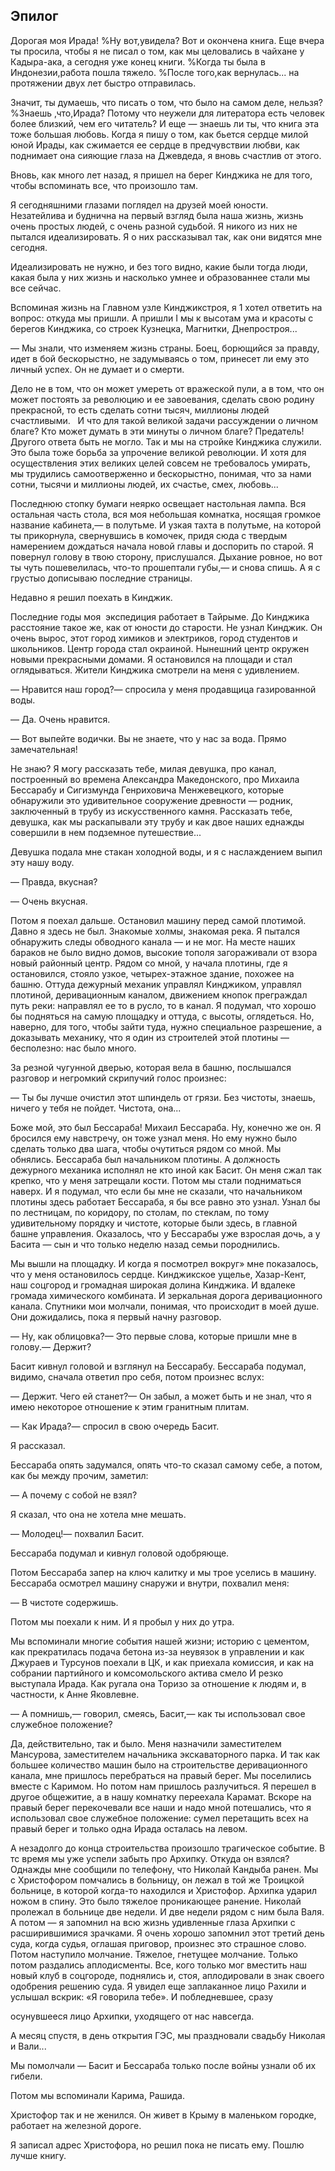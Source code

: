 ## Эпилог

Дорогая моя Ирада!
%Ну вот,увидела?
Вот и окончена книга.
Еще вчера ты просила, чтобы я не писал о том, как мы целовались в чайхане у Кадыра-ака, а сегодня уже конец книги.
%Когда ты была в Индонезии,работа пошла тяжело.
%После того,как вернулась... на протяжении двух лет быстро отправилась.

Значит, ты думаешь, что писать о том, что было на самом деле, нельзя?
%Знаешь ,что,Ирада?
Потому что неужели для литератора есть человек более близкий, чем его читатель?
И еще — знаешь ли ты, что книга эта тоже большая любовь.
Когда я пишу о том, как бьется сердце милой юной Ирады, как сжимается ее сердце в предчувствии любви, как поднимает она сияющие глаза на Джевдеда, я вновь счастлив от этого.


Вновь, как много лет назад, я пришел на берег Кинджика не для того, чтобы вспоминать все, что произошло там.

Я сегодняшними глазами поглядел на друзей моей юности.
Незатейлива и буднична на первый взгляд была наша жизнь, жизнь очень простых людей, с очень разной судьбой.
Я никого из них не пытался идеализировать.
Я о них рассказывал так, как они видятся мне сегодня.

Идеализировать не нужно, и без того видно, какие были тогда люди, какая была у них жизнь и насколько умнее и образованнее стали мы все сейчас.

Вспоминая жизнь на Главном узле Кинджикстроя, я 1 хотел ответить на вопрос: откуда мы пришли.
А пришли I мы к высотам ума и красоты с берегов Кинджика, со строек Кузнецка, Магнитки, Днепростроя...

— Мы знали, что изменяем жизнь страны.
Боец, борющийся за правду, идет в бой бескорыстно, не задумываясь о том, принесет ли ему это личный успех.
Он не думает и о смерти.







Дело не в том, что он может умереть от вражеской пули, а в том, что он может постоять за революцию и ее завоевания, сделать свою родину прекрасной, то есть сделать сотни тысяч, миллионы людей счастливыми. 
 И что для такой великой задачи рассуждении о личном благе?
Кто может думать в эти минуты о личном благе?
Предатель!
Другого ответа быть не могло.
Так и мы на стройке Кинджика служили.
Это была тоже борьба за упрочение великой революции.
И хотя для осуществления этих великих целей совсем не требовалось умирать, мы трудились самоотверженно и бескорыстно, понимая, что за нами сотни, тысячи и миллионы людей, их счастье, смех, любовь...

Последнюю стопку бумаги неярко освещает настольная лампа.
Вся остальная часть стола, вся моя небольшая комнатка, носящая громкое название кабинета,— в полутьме.
И узкая тахта в полутьме, на которой ты прикорнула, свернувшись в комочек, придя сюда с твердым намерением дождаться начала новой главы и доспорить по старой.
Я повернул голову в твою сторону, прислушался.
Дыхание ровное, но вот ты чуть пошевелилась, что-то прошептали губы,— и снова спишь.
А я с грустыо дописываю последние страницы.



Недавно я решил поехать в Кинджик.

Последние годы моя  экспедиция работает в Тайрыме.
До Кинджика расстояние такое же, как от юности до старости.
Не узнал Кинджик.
Он очень вырос, этот город химиков и электриков, город студентов и школьников.
Центр города стал окраиной.
Нынешний центр окружен новыми прекрасными домами.
Я остановился на площади и стал оглядываться.
Жители Кинджика смотрели на меня с удивлением.

— Нравится наш город?— спросила у меня продавщица газированной воды.

— Да.
Очень нравится.

— Вот выпейте водички.
Вы не знаете, что у нас за вода.
Прямо замечательная!

Не знаю?
Я могу рассказать тебе, милая девушка, про канал, построенный во времена Александра Македонского, про Михаила Бессарабу и Сигизмунда Генриховича Менжевецкого, которые обнаружили это удивительное сооружение древности — родник, заключенный в трубу из искусственного камня.
Рассказать тебе, девушка, как мы раскапывали эту трубу и как двое наших еднажды совершили в нем подземное путешествие...

Девушка подала мне стакан холодной воды, и я с наслаждением выпил эту нашу воду.

— Правда, вкусная?

— Очень вкусная.

Потом я поехал дальше.
Остановил машину перед самой плотимой.
Давно я здесь не был.
Знакомые холмы, знакомая река.
Я пытался обнаружить следы обводного канала — и не мог.
На месте наших бараков не было видно домов, высокие тополя загораживали от взора новый районный центр.
Рядом со мной, у начала плотины, где я остановился, стояло узкое, четырех-этажное здание, похожее на башню.
Оттуда дежурный механик управлял Кинджиком, управлял плотиной, деривационным каналом, движением кнопок преграждал путь реки: направлял ее то в русло, то в канал.
Я подумал, что хорошо бы подняться на самую площадку и оттуда, с высоты, оглядеться.
Но, наверно, для того, чтобы зайти туда, нужно специальное разрешение, а доказывать механику, что я один из строителей этой плотины — бесполезно: нас было много.

За резной чугунной дверью, которая вела в башню, послышался разговор и негромкий скрипучий голос произнес:

— Ты бы лучше очистил этот шпиндель от грязи.
Без чистоты, знаешь, ничего у тебя не пойдет.
Чистота, она...

Боже мой, это был Бессараба!
Михаил Бессараба.
Ну, конечно же он.
Я бросился ему навстречу, он тоже узнал меня.
Но ему нужно было сделать только два шага, чтобы очутиться рядом со мной.
Мы обнялись.
Бессараба был начальником плотины.
А должность дежурного механика исполнял не кто иной как Басит.
Он меня сжал так крепко, что у меня затрещали кости.
Потом мы стали подниматься наверх.
И я подумал, что если бы мне не сказали, что начальником плотины здесь работает Бессараба, я бы все равно это узнал.
Узнал бы по лестницам, по коридору, по столам, по стеклам, по тому удивительному порядку и чистоте, которые были здесь, в главной башне управления.
Оказалось, что у Бессарабы уже взрослая дочь, а у Басита — сын и что только неделю назад семьи породнились.

Мы вышли на площадку.
И когда я посмотрел вокруг» мне показалось, что у меня остановилось сердце.
Кинджикское ущелье, Хазар-Кент, наш соцгород и громадная широкая долина Кинджика.
И вдалеке громада химического комбината.
И зеркальная дорога деривационного канала.
Спутники мои молчали, понимая, что происходит в моей душе.
Они дожидались, пока я первый начну разговор.

— Ну, как облицовка?— Это первые слова, которые пришли мне в голову.— Держит?

Басит кивнул головой и взглянул на Бессарабу.
Бессараба подумал, видимо, сначала ответил про себя, потом произнес вслух:

— Держит.
Чего ей станет?— Он забыл, а может быть и не знал, что я имею некоторое отношение к этим гранитным плитам.

— Как Ирада?— спросил в свою очередь Басит.

Я рассказал.

Бессараба опять задумался, опять что-то сказал самому себе, а потом, как бы между прочим, заметил:

— А почему с собой не взял?

Я сказал, что она не хотела мне мешать.

— Молодец!— похвалил Басит.

Бессараба подумал и кивнул головой одобряюще.

Потом Бессараба запер на ключ калитку и мы трое уселись в машину.
Бессараба осмотрел машину снаружи и внутри, похвалил меня:

— В чистоте содержишь.

Потом мы поехали к ним.
И я пробыл у них до утра.

Мы вспоминали многие события нашей жизни; историю с цементом, как прекратилась подача бетона из-за неувязок в управлении и как Джураев и Турсунов поехали в ЦК, и как приехала комиссия, и как на собрании партийного и комсомольского актива смело И резко выступала Ирада.
Как ругала она Торизо за отношение к людям и, в частности, к Анне Яковлевне.

— А помнишь,— говорил, смеясь, Басит,— как ты использовал свое служебное положение?

Да, действительно, так и было.
Меня назначили заместителем Мансурова, заместителем начальника экскаваторного парка.
И так как большее количество машин было на строительстве деривационного канала, мне пришлось перебраться на правый берег.
Мы поселились вместе с Каримом.
Но потом нам пришлось разлучиться.
Я перешел в другое общежитие, а в нашу комнатку переехала Карамат.
Вскоре на правый берег перекочевали все наши и надо мной потешались, что я использовал свое служебное положение: сумел перетащить всех на правый берег и только одна Ирада осталась на левом.

А незадолго до конца строительства произошло трагическое событие.
В тс время мы уже успели забыть про Архипку.
Откуда он взялся?
Однажды мне сообщили по телефону, что Николай Кандыба ранен.
Мы с Христофором помчались в больницу, он лежал в той же Троицкой больнице, в которой когда-то находился и Христофор.
Архипка ударил ножом в спину.
Это было тяжелое проникающее ранение.
Николай пролежал в больнице две недели.
И две недели рядом с ним была Валя.
А потом — я запомнил на всю жизнь удивленные глаза Архипки с расширившимися зрачками.
Я очень хорошо запомнил этот третий день суда, когда судья, оглашая приговор, произнес это страшное слово.
Потом наступило молчание.
Тяжелое, гнетущее молчание.
Только потом раздались аплодисменты.
Все, кого только мог вместить наш новый клуб в соцгороде, поднялись и, стоя, аплодировали в знак своего одобрения решению суда.
Я увидел еще заплаканное лицо Рахили и услышал вскрик: «Я говорила тебе».
И побледневшее, сразу

осунувшееся лицо Архипки, уходящего от нас навсегда.

А месяц спустя, в день открытия ГЭС, мы праздновали свадьбу Николая и Вали...

Мы помолчали — Басит и Бессараба только после войны узнали об их гибели.

Потом мы вспоминали Карима, Рашида.

Христофор так и не женился.
Он живет в Крыму в маленьком городке, работает на железной дороге.

Я записал адрес Христофора, но решил пока не писать ему.
Пошлю лучше книгу.
